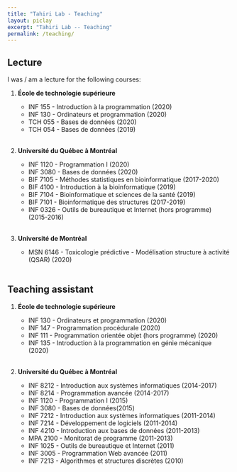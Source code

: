 ```yaml
---
title: "Tahiri Lab - Teaching"
layout: piclay
excerpt: "Tahiri Lab -- Teaching"
permalink: /teaching/
---
```


## Lecture
I was / am a lecture for the following courses:


  1. **École de technologie supérieure** 
      - INF 155  - Introduction à la programmation (2020)
      - INF 130  - Ordinateurs et programmation (2020)
      - TCH 055  - Bases de données (2020)
      - TCH 054  - Bases de données (2019)  
 
      <br />
  
  2. **Université du Québec à Montréal**
      - INF 1120 - Programmation I (2020)
      - INF 3080 - Bases de données (2020)
      - BIF 7105 - Méthodes statistiques en bioinformatique (2017-2020)
      - BIF 4100 - Introduction à la bioinformatique (2019)
      - BIF 7104 - Bioinformatique et sciences de la santé (2019)
      - BIF 7101 - Bioinformatique des structures (2017-2019)
      - INF 0326 - Outils de bureautique et Internet (hors programme) (2015-2016)  
 
     <br />
 
  3. **Université de Montréal**
      - MSN 6146 - Toxicologie prédictive - Modélisation structure à activité (QSAR) (2020)  

      <br />

## Teaching assistant

  1. **École de technologie supérieure**
      - INF 130 - Ordinateurs et programmation (2020)
      - INF 147 - Programmation procédurale (2020)
      - INF 111 - Programmation orientée objet (hors programme) (2020)
      - INF 135 - Introduction à la programmation en génie mécanique (2020)  

      <br />
  
  2. **Université du Québec à Montréal**
      - INF 8212 - Introduction aux systèmes informatiques (2014-2017)  
      - INF 8214 - Programmation avancée (2014-2017)
      - INF 1120 - Programmation I (2015)
      - INF 3080 - Bases de données(2015)
      - INF 7212 - Introduction aux systèmes informatiques (2011-2014)
      - INF 7214 - Développement de logiciels (2011-2014)
      - INF 4210 - Introduction aux bases de données (2011-2013) 
      - MPA 2100 - Monitorat de programme (2011-2013)
      - INF 1025 - Outils de bureautique et Internet (2011)
      - INF 3005 - Programmation Web avancée (2011)
      - INF 7213 - Algorithmes et structures discrètes (2010)  
  
      <br />
